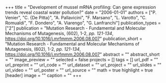 +++
title = "Development of mussel mRNA profiling: Can gene expression trends reveal coastal water pollution?"
date = "2006-01-01"
authors = ["P. Venier", "C. {De Pitta}", "A. Pallavicini", "F. Marsano", "L. Varotto", "C. Romualdi", "F. Dondero", "A. Viarengo", "G. Lanfranchi"]
publication_types = ["2"]
publication = "Mutation Research - Fundamental and Molecular Mechanisms of Mutagenesis, (602), 1-2, _pp. 121-134_, https://doi.org/10.1016/j.mrfmmm.2006.08.007"
publication_short = "Mutation Research - Fundamental and Molecular Mechanisms of Mutagenesis, (602), 1-2, _pp. 121-134_, https://doi.org/10.1016/j.mrfmmm.2006.08.007"
abstract = ""
abstract_short = ""
image_preview = ""
selected = false
projects = []
tags = []
url_pdf = ""
url_preprint = ""
url_code = ""
url_dataset = ""
url_project = ""
url_slides = ""
url_video = ""
url_poster = ""
url_source = ""
math = true
highlight = true
[header]
image = ""
caption = ""
+++
